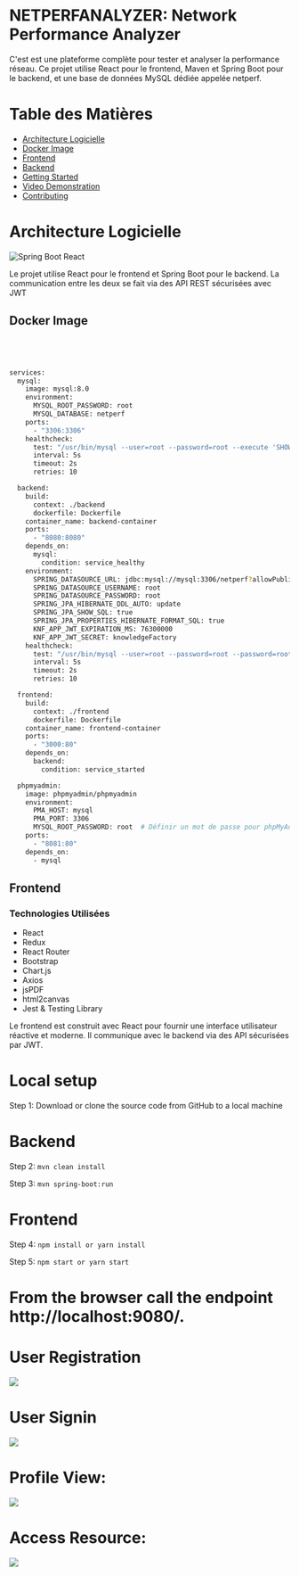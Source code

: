 # NETPERFANALYZER: Network Performance Analyzer
C'est est une plateforme complète pour tester et analyser la performance réseau. Ce projet utilise React pour le frontend, Maven et Spring Boot pour le backend, et une base de données MySQL dédiée appelée netperf.
# Table des Matières
- [Architecture Logicielle](#architecture-logicielle)
- [Docker Image](#Docker-Image)
- [Frontend](#frontend)
- [Backend](#backend)
- [Getting Started](#getting-started)
- [Video Demonstration](#Video-Demonstration)
- [Contributing](#contributing)
# Architecture Logicielle
![Spring Boot React](https://1.bp.blogspot.com/-IZ0RDJSbTmI/X4rfXCU9XdI/AAAAAAAAAj4/SPOQCM4MZkML4SF7fTTz7WfmD0mnKS6JACLcBGAsYHQ/s824/springboot_react.png)


Le projet utilise React pour le frontend et Spring Boot pour le backend. La communication entre les deux se fait via des API REST sécurisées avec JWT

## Docker Image
```sh




services:
  mysql:
    image: mysql:8.0
    environment:
      MYSQL_ROOT_PASSWORD: root
      MYSQL_DATABASE: netperf
    ports:
      - "3306:3306"
    healthcheck:
      test: "/usr/bin/mysql --user=root --password=root --execute 'SHOW DATABASES;'"
      interval: 5s
      timeout: 2s
      retries: 10

  backend:
    build:
      context: ./backend
      dockerfile: Dockerfile
    container_name: backend-container
    ports:
      - "8080:8080"
    depends_on:
      mysql:
        condition: service_healthy
    environment:
      SPRING_DATASOURCE_URL: jdbc:mysql://mysql:3306/netperf?allowPublicKeyRetrieval=true&useSSL=false&serverTimezone=UTC
      SPRING_DATASOURCE_USERNAME: root
      SPRING_DATASOURCE_PASSWORD: root
      SPRING_JPA_HIBERNATE_DDL_AUTO: update
      SPRING_JPA_SHOW_SQL: true
      SPRING_JPA_PROPERTIES_HIBERNATE_FORMAT_SQL: true
      KNF_APP_JWT_EXPIRATION_MS: 76300000
      KNF_APP_JWT_SECRET: knowledgeFactory
    healthcheck:
      test: "/usr/bin/mysql --user=root --password=root --password=root --execute 'SHOW DATABASES;'"
      interval: 5s
      timeout: 2s
      retries: 10

  frontend:
    build:
      context: ./frontend
      dockerfile: Dockerfile
    container_name: frontend-container
    ports:
      - "3000:80"
    depends_on:
      backend:
        condition: service_started

  phpmyadmin:
    image: phpmyadmin/phpmyadmin
    environment:
      PMA_HOST: mysql
      PMA_PORT: 3306
      MYSQL_ROOT_PASSWORD: root  # Définir un mot de passe pour phpMyAdmin
    ports:
      - "8081:80"
    depends_on:
      - mysql


```
## Frontend

### Technologies Utilisées

- React
- Redux 
- React Router
- Bootstrap
- Chart.js
- Axios
- jsPDF
- html2canvas
- Jest & Testing Library
  
Le frontend est construit avec React pour fournir une interface utilisateur réactive et moderne. Il communique avec le backend via des API sécurisées par JWT.

# Local setup

Step 1: Download or clone the source code from GitHub to a local machine

# Backend

Step 2:  ```mvn clean install```

Step 3:  ```mvn spring-boot:run```

# Frontend

Step 4:  ```npm install or yarn install```

Step 5:  ```npm start or yarn start```

# From the browser call the endpoint http://localhost:9080/.

# User Registration
<img src="https://blogger.googleusercontent.com/img/b/R29vZ2xl/AVvXsEilhsvIDk7nehhsnMMmX5eKc6GCs-zkt-Bc5qkqHU8oVJ7qOyyjRwycKMlbNLONaTjVFsvai7OjfTnxsx6CnZCXT5qI9BVTmqMaRhoETzF6cylVO5_9xTkc9HqGiup1oxBHkDw5aMntmJZStTf5RMS1LD9HErvcNX2hs6caXkMOhUapBbPonEcKqfrlGA/s951/signup.png)">

# User Signin
<img src="https://blogger.googleusercontent.com/img/b/R29vZ2xl/AVvXsEhzVZfouHw6O5_jduWnVwjjT5BP3G-odGoHm1x4PL9-Uf0aHECUXCvO6Bj-Jt2An9JTFhpdNU2as0IY2C4nd1fFN_HYhEkHKKKtFsh1LaywVV96I0szSGV5PSW9aTyivETv0JrEmSyvUPO6T8koFTM8o4JrF5Sssr2LkdmY2AEMFR5QmgOW9KCrFM2O9A/s938/login.png">

# Profile View:
<img src="https://blogger.googleusercontent.com/img/b/R29vZ2xl/AVvXsEgn19CGVQKqU0JTNeE77cU9Zy2f3F-i7NXKLJ-nTQZdbjCgCByiOxtZj9rcM0k52Wp37yHa5UScaT4gD96bSdSD2Rcku7XxX5uHgIcgkrW8fjyziukosDSn12sigWeY5YnlaZbmbFaO63MPPunYosn-Hi1R9jm4sBnEw7agUqC1eCuEoqEpmTVwZCCOng/s947/profile.png">

# Access Resource:
<img src="https://blogger.googleusercontent.com/img/b/R29vZ2xl/AVvXsEhHeHrM6W7AzwPNow-TW9ClyFABr7RtEnCDPxuSFhexHC6PYdi0WcdxLTkWdMI8YjaBUibzgFEqHND4kaimRjETudLvMSrShORL4700Iz5k2RqaeES5gJTmFTaMVzBtXouo8PEhQoheUZ-AefCj7YY8WybpwPCMAi-EEyGJ0dsvJ4dB8HLf2BQ5j_ytPQ/s948/resource.png">
